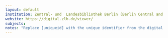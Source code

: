 ```yaml
---
layout: default
institution: Zentral- und  Landesbibliothek Berlin (Berlin Central and Regional Library)
website: https://digital.zlb.de/viewer/
subjects: 
notes: "Replace [uniqueid] with the unique identifier from the digital surrogate URL in the following url: `https://digital.zlb.de/viewer/rest/iiif/manifests/[uniqueid]/manifest/`"
---
```

